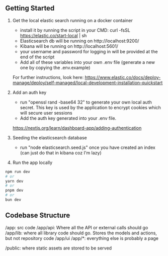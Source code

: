 ## Getting Started

1) Get the local elastic search running on a docker container
    - install it by running the script in your CMD: curl -fsSL https://elastic.co/start-local | sh
    - Elasticsearch db will be running on http://localhost:9200/
    - Kibana will be running on http://localhost:5601/
    - your username and password for logging in will be provided at the end of the script
    - Add all of these variables into your own .env file (generate a new one by copying the .env.example)

    For further instructions, look here: https://www.elastic.co/docs/deploy-manage/deploy/self-managed/local-development-installation-quickstart

2) Add an auth key
    - run "openssl rand -base64 32" to generate your own local auth secret. This key is used by the application to encrypt cookies which will secure user sessions
    - Add the auth key generated into your .env file. 

    https://nextjs.org/learn/dashboard-app/adding-authentication

3) Seeding the elasticsearch database
    - run "node elasticsearch.seed.js" once you have created an index (can just do that in kibana coz I'm lazy)


3) Run the app locally

```bash
npm run dev
# or
yarn dev
# or
pnpm dev
# or
bun dev
```

## Codebase Structure

/app: src code
/app/api: Where all the API or external calls should go
/app/lib: where all library code should go. Stores the models and actions, but not repository code
/app/ui
/app/*: everything else is probably a page

/public: where static assets are stored to be served
